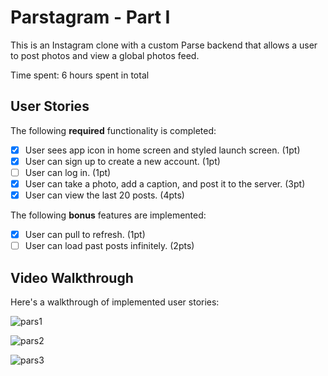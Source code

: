 # Parstagram - Part I

This is an Instagram clone with a custom Parse backend that allows a user to post photos and view a global photos feed.

Time spent: 6 hours spent in total

## User Stories

The following **required** functionality is completed:

- [X] User sees app icon in home screen and styled launch screen. (1pt)
- [X] User can sign up to create a new account. (1pt)
- [ ] User can log in. (1pt)
- [X] User can take a photo, add a caption, and post it to the server. (3pt)
- [X] User can view the last 20 posts. (4pts)

The following **bonus** features are implemented:

- [X] User can pull to refresh. (1pt)
- [ ] User can load past posts infinitely. (2pts)

## Video Walkthrough

Here's a walkthrough of implemented user stories:

![pars1](https://user-images.githubusercontent.com/91364746/140585897-56efbcdb-d903-4073-821b-c4d4f5062a60.gif)

![pars2](https://user-images.githubusercontent.com/91364746/140585901-d9f34dc2-4f6c-4d38-80a2-bdaf3fcbcc45.gif)

![pars3](https://user-images.githubusercontent.com/91364746/140585905-049e6d78-fa8b-4624-a33e-697f86ea4641.gif)

